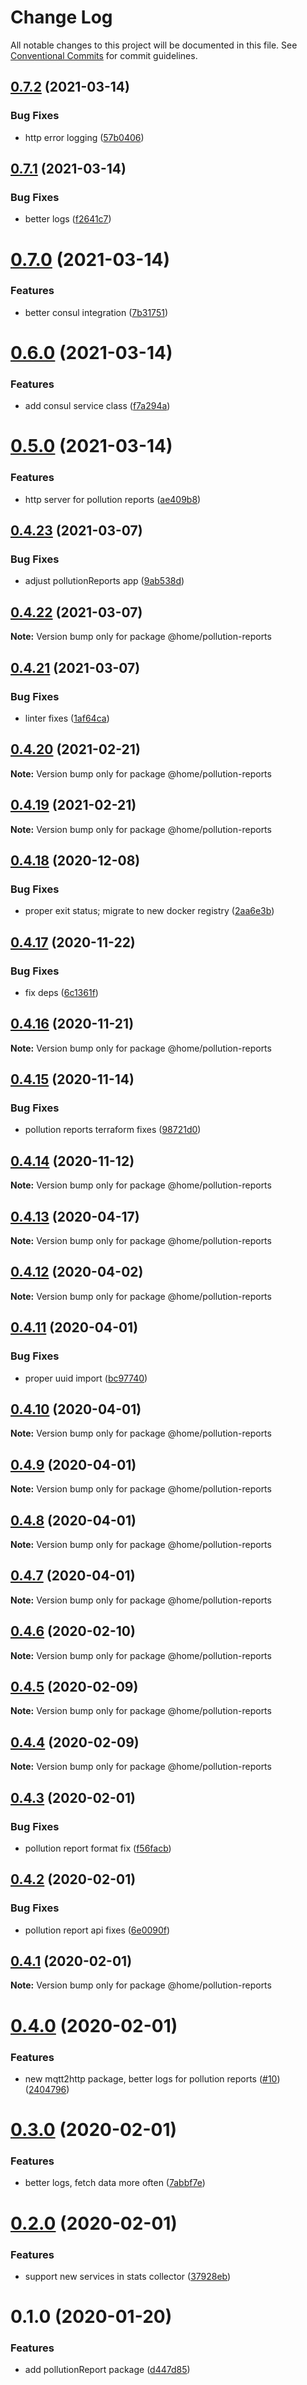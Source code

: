 # Change Log

All notable changes to this project will be documented in this file.
See [Conventional Commits](https://conventionalcommits.org) for commit guidelines.

## [0.7.2](https://github.com/mariusz-kabala/homeAutomation/compare/@home/pollution-reports@0.7.1...@home/pollution-reports@0.7.2) (2021-03-14)


### Bug Fixes

* http error logging ([57b0406](https://github.com/mariusz-kabala/homeAutomation/commit/57b0406678d2db9fb4c259d3d96ced177e99469e))





## [0.7.1](https://github.com/mariusz-kabala/homeAutomation/compare/@home/pollution-reports@0.7.0...@home/pollution-reports@0.7.1) (2021-03-14)


### Bug Fixes

* better logs ([f2641c7](https://github.com/mariusz-kabala/homeAutomation/commit/f2641c704498e02b02afc49bc9b964aa73b16033))





# [0.7.0](https://github.com/mariusz-kabala/homeAutomation/compare/@home/pollution-reports@0.6.0...@home/pollution-reports@0.7.0) (2021-03-14)


### Features

* better consul integration ([7b31751](https://github.com/mariusz-kabala/homeAutomation/commit/7b317519e1f5d1b83466742ca7dfaf824a444251))





# [0.6.0](https://github.com/mariusz-kabala/homeAutomation/compare/@home/pollution-reports@0.5.0...@home/pollution-reports@0.6.0) (2021-03-14)


### Features

* add consul service class ([f7a294a](https://github.com/mariusz-kabala/homeAutomation/commit/f7a294a297c07b7127099f438a5fa8c5152db132))





# [0.5.0](https://github.com/mariusz-kabala/homeAutomation/compare/@home/pollution-reports@0.4.23...@home/pollution-reports@0.5.0) (2021-03-14)


### Features

* http server for pollution reports ([ae409b8](https://github.com/mariusz-kabala/homeAutomation/commit/ae409b8e93c82f5791931626da8e574052140d53))





## [0.4.23](https://github.com/mariusz-kabala/homeAutomation/compare/@home/pollution-reports@0.4.22...@home/pollution-reports@0.4.23) (2021-03-07)


### Bug Fixes

* adjust pollutionReports app ([9ab538d](https://github.com/mariusz-kabala/homeAutomation/commit/9ab538dc175bc3df617f80071e3536401d5a6fa0))





## [0.4.22](https://github.com/mariusz-kabala/homeAutomation/compare/@home/pollution-reports@0.4.21...@home/pollution-reports@0.4.22) (2021-03-07)

**Note:** Version bump only for package @home/pollution-reports





## [0.4.21](https://github.com/mariusz-kabala/homeAutomation/compare/@home/pollution-reports@0.4.20...@home/pollution-reports@0.4.21) (2021-03-07)


### Bug Fixes

* linter fixes ([1af64ca](https://github.com/mariusz-kabala/homeAutomation/commit/1af64cabb2e40797838c1a2337fb7c34ac9b4b54))





## [0.4.20](https://github.com/mariusz-kabala/homeAutomation/compare/@home/pollution-reports@0.4.19...@home/pollution-reports@0.4.20) (2021-02-21)

**Note:** Version bump only for package @home/pollution-reports





## [0.4.19](https://github.com/mariusz-kabala/homeAutomation/compare/@home/pollution-reports@0.4.18...@home/pollution-reports@0.4.19) (2021-02-21)

**Note:** Version bump only for package @home/pollution-reports





## [0.4.18](https://github.com/mariusz-kabala/homeAutomation/compare/@home/pollution-reports@0.4.17...@home/pollution-reports@0.4.18) (2020-12-08)


### Bug Fixes

* proper exit status; migrate to new docker registry ([2aa6e3b](https://github.com/mariusz-kabala/homeAutomation/commit/2aa6e3bc4886a813f60f911a779dd122d61899b3))





## [0.4.17](https://github.com/mariusz-kabala/homeAutomation/compare/@home/pollution-reports@0.4.16...@home/pollution-reports@0.4.17) (2020-11-22)


### Bug Fixes

* fix deps ([6c1361f](https://github.com/mariusz-kabala/homeAutomation/commit/6c1361ff7b01bb85ab4521cb4a83e34429d6fbd6))





## [0.4.16](https://github.com/mariusz-kabala/homeAutomation/compare/@home/pollution-reports@0.4.15...@home/pollution-reports@0.4.16) (2020-11-21)

**Note:** Version bump only for package @home/pollution-reports





## [0.4.15](https://github.com/mariusz-kabala/homeAutomation/compare/@home/pollution-reports@0.4.14...@home/pollution-reports@0.4.15) (2020-11-14)


### Bug Fixes

* pollution reports terraform fixes ([98721d0](https://github.com/mariusz-kabala/homeAutomation/commit/98721d0f0e4fac049c00b36ba4af337e33995602))





## [0.4.14](https://github.com/mariusz-kabala/homeAutomation/compare/@home/pollution-reports@0.4.13...@home/pollution-reports@0.4.14) (2020-11-12)

**Note:** Version bump only for package @home/pollution-reports





## [0.4.13](https://github.com/mariusz-kabala/homeAutomation/compare/@home/pollution-reports@0.4.12...@home/pollution-reports@0.4.13) (2020-04-17)

**Note:** Version bump only for package @home/pollution-reports





## [0.4.12](https://github.com/mariusz-kabala/homeAutomation/compare/@home/pollution-reports@0.4.11...@home/pollution-reports@0.4.12) (2020-04-02)

**Note:** Version bump only for package @home/pollution-reports





## [0.4.11](https://github.com/mariusz-kabala/homeAutomation/compare/@home/pollution-reports@0.4.10...@home/pollution-reports@0.4.11) (2020-04-01)


### Bug Fixes

* proper uuid import ([bc97740](https://github.com/mariusz-kabala/homeAutomation/commit/bc97740a58155c2eaaf1b3806c4a8b79fc5e311f))





## [0.4.10](https://github.com/mariusz-kabala/homeAutomation/compare/@home/pollution-reports@0.4.9...@home/pollution-reports@0.4.10) (2020-04-01)

**Note:** Version bump only for package @home/pollution-reports





## [0.4.9](https://github.com/mariusz-kabala/homeAutomation/compare/@home/pollution-reports@0.4.8...@home/pollution-reports@0.4.9) (2020-04-01)

**Note:** Version bump only for package @home/pollution-reports





## [0.4.8](https://github.com/mariusz-kabala/homeAutomation/compare/@home/pollution-reports@0.4.7...@home/pollution-reports@0.4.8) (2020-04-01)

**Note:** Version bump only for package @home/pollution-reports





## [0.4.7](https://github.com/mariusz-kabala/homeAutomation/compare/@home/pollution-reports@0.4.6...@home/pollution-reports@0.4.7) (2020-04-01)

**Note:** Version bump only for package @home/pollution-reports





## [0.4.6](https://github.com/mariusz-kabala/homeAutomation/compare/@home/pollution-reports@0.4.5...@home/pollution-reports@0.4.6) (2020-02-10)

**Note:** Version bump only for package @home/pollution-reports





## [0.4.5](https://github.com/mariusz-kabala/homeAutomation/compare/@home/pollution-reports@0.4.4...@home/pollution-reports@0.4.5) (2020-02-09)

**Note:** Version bump only for package @home/pollution-reports





## [0.4.4](https://github.com/mariusz-kabala/homeAutomation/compare/@home/pollution-reports@0.4.3...@home/pollution-reports@0.4.4) (2020-02-09)

**Note:** Version bump only for package @home/pollution-reports





## [0.4.3](https://github.com/mariusz-kabala/homeAutomation/compare/@home/pollution-reports@0.4.2...@home/pollution-reports@0.4.3) (2020-02-01)


### Bug Fixes

* pollution report format fix ([f56facb](https://github.com/mariusz-kabala/homeAutomation/commit/f56facbac07b006035a8d49a7816a6d854dea424))





## [0.4.2](https://github.com/mariusz-kabala/homeAutomation/compare/@home/pollution-reports@0.4.1...@home/pollution-reports@0.4.2) (2020-02-01)


### Bug Fixes

* pollution report api fixes ([6e0090f](https://github.com/mariusz-kabala/homeAutomation/commit/6e0090fd11ae826dce92ecc7adae58ffcdda42f1))





## [0.4.1](https://github.com/mariusz-kabala/homeAutomation/compare/@home/pollution-reports@0.4.0...@home/pollution-reports@0.4.1) (2020-02-01)

**Note:** Version bump only for package @home/pollution-reports





# [0.4.0](https://github.com/mariusz-kabala/homeAutomation/compare/@home/pollution-reports@0.3.0...@home/pollution-reports@0.4.0) (2020-02-01)


### Features

* new mqtt2http package, better logs for pollution reports ([#10](https://github.com/mariusz-kabala/homeAutomation/issues/10)) ([2404796](https://github.com/mariusz-kabala/homeAutomation/commit/2404796426e875e2e27128f6cfd84c131e038999))





# [0.3.0](https://github.com/mariusz-kabala/homeAutomation/compare/@home/pollution-reports@0.2.0...@home/pollution-reports@0.3.0) (2020-02-01)


### Features

* better logs, fetch data more often ([7abbf7e](https://github.com/mariusz-kabala/homeAutomation/commit/7abbf7eed2fb1cee6def2a72eac87d4dcae88e95))





# [0.2.0](https://github.com/mariusz-kabala/homeAutomation/compare/@home/pollution-reports@0.1.0...@home/pollution-reports@0.2.0) (2020-02-01)


### Features

* support new services in stats collector ([37928eb](https://github.com/mariusz-kabala/homeAutomation/commit/37928ebef802a15bcdeee0edbd7281eb7676af67))





# 0.1.0 (2020-01-20)


### Features

* add pollutionReport package ([d447d85](https://github.com/mariusz-kabala/homeAutomation/commit/d447d8512d4d95fa514b52e94b024afa6b3ec7e9))
